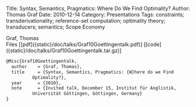 Title: Syntax, Semantics, Pragmatics: Where Do We Find Optimality?
Author: Thomas Graf
Date: 2010-12-14
Category: Presentations
Tags: constraints; transderivationality; reference-set computation; optimality theory; transducers; semantics; Scope Economy

<div markdown class="authors">
Graf, Thomas
</div>

<div markdown class="files">
<span id="files-title">Files</span>
[[pdf]({static}/doc/talks/Graf10Goettingentalk.pdf)]
[[code]({static}/doc/talks/Graf10Goettingentalk.tar.gz)]
</div>

~~~latex
@Misc{Graf10Goettingentalk,
  author	= {Graf, Thomas},
  title		= {Syntax, Semantics, Pragmatics: {W}here do we Find
		  Optimality?},
  year		= {2010},
  note		= {Invited talk, December 15, Institut für Anglistik,
		  Universität Göttingen, Göttingen, Germany}
}
~~~
